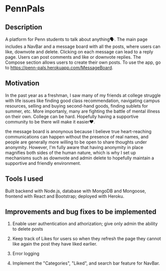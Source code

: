 # PennPals

## Description
A platform for Penn students to talk about anything🗣. The main page includes a NavBar and a message board with all the posts, where users can like, downvote and delete. Clicking on each message can lead to a reply page. Users can post comments and like or downvote replies. The Compose section allows users to create their own posts. To use the app, go to https://penn-pals.herokuapp.com/MessageBoard.

## Motivation
In the past year as a freshman, I saw many of my friends at college struggle with life issues like finding good class recommendation, navigating campus resources, selling and buying second-hand goods, finding sublets for summer, etc. More importanly, many are fighting the battle of mental illness on their own. College can be hard. Hopefully having a supportive community to be there will make it easier❤️. 

the message board is anonynous because I believe true heart-reaching communications can happen without the presence of real names, and people are generally more willing to be open to share thoughts under anonymity. However, I'm fully aware that having anonymity in place magnifies both sides of the human nature, which is why I set up mechanisms such as downvote and admin delete to hopefully maintain a supportive and friendly environment.

## Tools I used

Built backend with Node.js, database with MongoDB and Mongoose, frontend with React and Bootstrap; deployed with Heroku.

## Improvements and bug fixes to be implemented

1. Enable user authentication and athorization; give only admin the ability to delete posts

2. Keep track of Likes for users so when they refresh the page they cannot like again the post they have liked earlier. 

3. Error logging

4. Implement the "Categories", "Liked", and search bar feature for NavBar.

